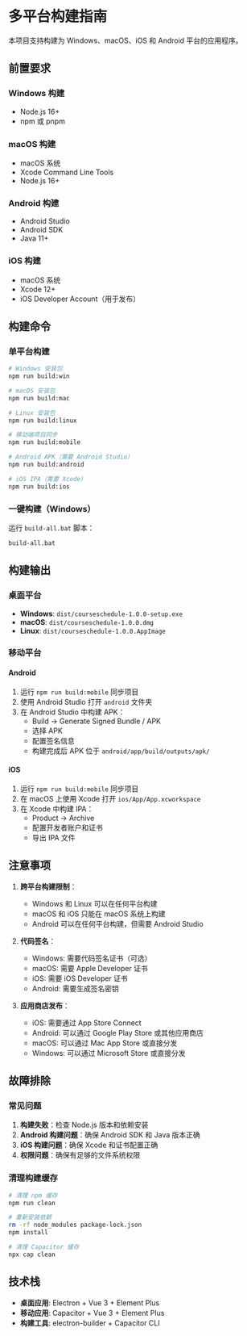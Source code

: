 # 多平台构建指南

本项目支持构建为 Windows、macOS、iOS 和 Android 平台的应用程序。

## 前置要求

### Windows 构建
- Node.js 16+
- npm 或 pnpm

### macOS 构建
- macOS 系统
- Xcode Command Line Tools
- Node.js 16+

### Android 构建
- Android Studio
- Android SDK
- Java 11+

### iOS 构建
- macOS 系统
- Xcode 12+
- iOS Developer Account（用于发布）

## 构建命令

### 单平台构建

```bash
# Windows 安装包
npm run build:win

# macOS 安装包
npm run build:mac

# Linux 安装包
npm run build:linux

# 移动端项目同步
npm run build:mobile

# Android APK（需要 Android Studio）
npm run build:android

# iOS IPA（需要 Xcode）
npm run build:ios
```

### 一键构建（Windows）

运行 `build-all.bat` 脚本：

```cmd
build-all.bat
```

## 构建输出

### 桌面平台
- **Windows**: `dist/courseschedule-1.0.0-setup.exe`
- **macOS**: `dist/courseschedule-1.0.0.dmg`
- **Linux**: `dist/courseschedule-1.0.0.AppImage`

### 移动平台

#### Android
1. 运行 `npm run build:mobile` 同步项目
2. 使用 Android Studio 打开 `android` 文件夹
3. 在 Android Studio 中构建 APK：
   - Build → Generate Signed Bundle / APK
   - 选择 APK
   - 配置签名信息
   - 构建完成后 APK 位于 `android/app/build/outputs/apk/`

#### iOS
1. 运行 `npm run build:mobile` 同步项目
2. 在 macOS 上使用 Xcode 打开 `ios/App/App.xcworkspace`
3. 在 Xcode 中构建 IPA：
   - Product → Archive
   - 配置开发者账户和证书
   - 导出 IPA 文件

## 注意事项

1. **跨平台构建限制**：
   - Windows 和 Linux 可以在任何平台构建
   - macOS 和 iOS 只能在 macOS 系统上构建
   - Android 可以在任何平台构建，但需要 Android Studio

2. **代码签名**：
   - Windows: 需要代码签名证书（可选）
   - macOS: 需要 Apple Developer 证书
   - iOS: 需要 iOS Developer 证书
   - Android: 需要生成签名密钥

3. **应用商店发布**：
   - iOS: 需要通过 App Store Connect
   - Android: 可以通过 Google Play Store 或其他应用商店
   - macOS: 可以通过 Mac App Store 或直接分发
   - Windows: 可以通过 Microsoft Store 或直接分发

## 故障排除

### 常见问题

1. **构建失败**：检查 Node.js 版本和依赖安装
2. **Android 构建问题**：确保 Android SDK 和 Java 版本正确
3. **iOS 构建问题**：确保 Xcode 和证书配置正确
4. **权限问题**：确保有足够的文件系统权限

### 清理构建缓存

```bash
# 清理 npm 缓存
npm run clean

# 重新安装依赖
rm -rf node_modules package-lock.json
npm install

# 清理 Capacitor 缓存
npx cap clean
```

## 技术栈

- **桌面应用**: Electron + Vue 3 + Element Plus
- **移动应用**: Capacitor + Vue 3 + Element Plus
- **构建工具**: electron-builder + Capacitor CLI